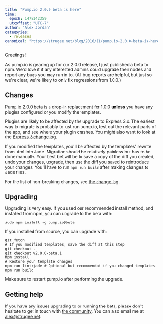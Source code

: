 ```yaml
---
title: "Pump.io 2.0.0 beta is here"
time:
  epoch: 1478142359
  utcoffset: "UTC-7"
author: "Alex Jordan"
categories:
  - releases
canonical: "https://strugee.net/blog/2016/11/pump.io-2.0.0-beta-is-here"
---
```


Greetings!

As pump.io is gearing up for our 2.0.0 release, I just published a beta to npm. We'd love it if any interested admins could upgrade their nodes and report any bugs you may run in to. (All bug reports are helpful, but just so we're clear, we're likely to only fix regressions from 1.0.0.)

## Changes

Pump.io 2.0.0 beta is a drop-in replacement for 1.0.0 **unless** you have any plugins configured or you modify the templates.

Plugins are likely to be affected by the upgrade to Express 3.x. The easiest way to migrate is probably to just run pump.io, test out the relevant parts of the app, and see where your plugin crashes. You might also want to look at the [Express 3 change log][1].

If you modified the templates, you'll be affected by the templates' rewrite from utml into Jade. Migration should be relatively painless but has to be done manually. Your best bet will be to save a copy of the diff you created, undo your changes, upgrade, then use the diff you saved to reintroduce your changes. You'll have to run `npm run build` after making changes to Jade files.

For the list of non-breaking changes, see [the change log][3].

## Upgrading

Upgrading is very easy. If you used our recommended install method, and installed from npm, you can upgrade to the beta with:

    sudo npm install -g pump.io@beta

If you installed from source, you can upgrade with:

    git fetch
    # If you modified templates, save the diff at this step
	git checkout .
    git checkout v2.0.0-beta.1
	npm install
    # Restore your template changes
	npm run lint:jade # Optional but recommended if you changed templates
	npm run build

Make sure to restart pump.io after performing the upgrade.

## Getting help

If you have any issues upgrading to or running the beta, please don't hesitate to get in touch with [the community][2]. You can also email me at <alex@strugee.net>.

 [1]: https://github.com/expressjs/express/blob/master/History.md#300--2012-10-23
 [2]: https://github.com/e14n/pump.io/wiki/Community
 [3]: https://github.com/pump-io/pump.io/blob/master/CHANGELOG.md#200-beta-1---2016-11-02

